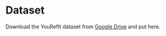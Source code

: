 # Dataset
Download the YouRefIt dataset from [Google Drive](https://drive.google.com/drive/folders/1mY7CdyCAue2iEqQUxVpiKz3jLqj_K7Ik?usp=sharing) and put here.